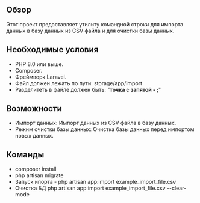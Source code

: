 ## Обзор
Этот проект предоставляет утилиту командной строки для импорта данных в базу данных из CSV файла и для очистки базы данных.

## Необходимые условия
- PHP 8.0 или выше.
- Composer.
- Фреймворк Laravel.
- Файл должен лежать по пути: storage/app/import
- Разделитеть в файле должен быть: "<b>точка с запятой - ;</b>"

## Возможности
- Импорт данных: Импорт данных из CSV файла в базу данных.
- Режим очистки базы данных: Очистка базы данных перед импортом новых данных.

## Команды
- composer install
- php artisan migrate
- Запуск ипорта - php artisan app:import example_import_file.csv
- Очистка БД php artisan app:import example_import_file.csv --clear-mode



